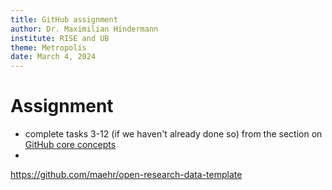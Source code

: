 ```yaml
---
title: GitHub assignment
author: Dr. Maximilian Hindermann
institute: RISE and UB
theme: Metropolis
date: March 4, 2024
---
```


# Assignment

- complete tasks 3-12 (if we haven't already done so) from the section on [GitHub core concepts](https://github.com/RISE-UNIBAS/clean-code/blob/main/course/github/2_core_concepts.md)
- 

https://github.com/maehr/open-research-data-template